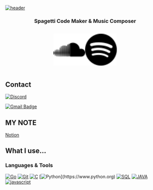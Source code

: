 [![header](https://capsule-render.vercel.app/api?type=soft&color=auto&height=150&section=header&text=KiRist&fontSize=70&animation=twinkling)](https://www.github.com/KiRist-code)


<h3 align="center">Spagetti Code Maker & Music Composer</h3>

<div style="display: flex; flex-direction: row; justify-content: center">

 <a href="https://soundcloud.com/kirist2357"><img src="content/SoundCloud.svg" width="100" height="100" /></a>
 
 <a href="https://open.spotify.com/artist/6jwm7Ossu6HYJSNAkMhts2?si=hJpcqbvxS9Gmg9r1up0dEQ"><img src="/content/Spotify.svg" width="100" height="100"/></a>
 
</div>

## Contact
[![Discord](https://discord.c99.nl/widget/theme-3/712196368630022195.png)](http://discord.com/users/712196368630022195)

[![Gmail Badge](https://img.shields.io/badge/Gmail-d14836?style=flat-square&logo=Gmail&logoColor=white&link=mailto:kmj57667@gmail.com)](mailto:kmj57667@gmail.com)

## MY NOTE

[Notion](https://kiristhome.notion.site/KiRist-s-Home-53acf8998c154c059919873a90f8d5e1)
 

## What I use...

### Languages & Tools
[![Go](https://img.shields.io/badge/Go-00ADD8.svg?&style=for-the-badge&logo=Go&logoColor=fff)]()
[![Git](https://img.shields.io/badge/-Git-F05032?style=for-the-badge&logo=Git&logoColor=fff)](https://git-scm.com)
[![C](https://img.shields.io/badge/C-A8B9CC?style=for-the-badge&logo=C&logoColor=white)]()
[![Python](https://img.shields.io/badge/Python-3766AB?style=for-the-badge&logo=Python&logoColor=white")](https://www.python.org)
[![SQL](https://img.shields.io/badge/SQL-4479A1?style=for-the-badge&logo=MySQL&logoColor=white)]()
[![JAVA](https://img.shields.io/badge/Java-007396?style=for-the-badge&logo=Java&logoColor=white)](https://java.com/ko/)
[![javascript](https://img.shields.io/badge/Javascript-F7DF1E?style=for-the-badge&logo=Javascript&logoColor=black)](https://www.javascript.com)

